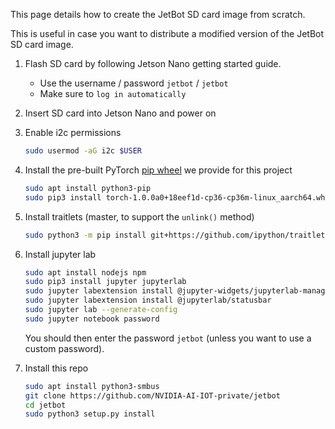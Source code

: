 This page details how to create the JetBot SD card image from scratch.

This is useful in case you want to distribute a modified version of the JetBot SD card image.

1. Flash SD card by following Jetson Nano getting started guide.  
    * Use the username / password ``jetbot`` / ``jetbot``
    * Make sure to ``log in automatically``
2. Insert SD card into Jetson Nano and power on
3. Enable i2c permissions
    
    ```bash
    sudo usermod -aG i2c $USER
    ```
4. Install the pre-built PyTorch [pip wheel](https://drive.google.com/open?id=1Eq641Jqb2Q0KBKsVpAhU-vxB_Mqcfrjd) we provide for this project

    ```bash
    sudo apt install python3-pip
    sudo pip3 install torch-1.0.0a0+18eef1d-cp36-cp36m-linux_aarch64.whl
    ```
5. Install traitlets (master, to support the ``unlink()`` method)

    ```bash
    sudo python3 -m pip install git+https://github.com/ipython/traitlets@master
    ```
6. Install jupyter lab

    ```bash
    sudo apt install nodejs npm
    sudo pip3 install jupyter jupyterlab
    sudo jupyter labextension install @jupyter-widgets/jupyterlab-manager
    sudo jupyter labextension install @jupyterlab/statusbar
    sudo jupyter lab --generate-config
    sudo jupyter notebook password
    ```
    You should then enter the password ``jetbot`` (unless you want to use a custom password).
7. Install this repo

    ```bash
    sudo apt install python3-smbus
    git clone https://github.com/NVIDIA-AI-IOT-private/jetbot
    cd jetbot
    sudo python3 setup.py install
    ```